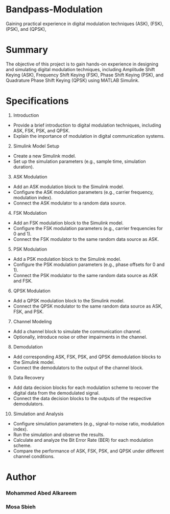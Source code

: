 # Bandpass-Modulation
Gaining practical experience in digital modulation techniques (ASK), (FSK),  (PSK), and (QPSK),



# Summary
The objective of this project is to gain hands-on experience in designing and simulating digital modulation techniques, including Amplitude Shift Keying (ASK), Frequency Shift Keying (FSK), Phase Shift Keying (PSK), and Quadrature Phase Shift Keying (QPSK) using MATLAB Simulink.

# Specifications

1. Introduction
- Provide a brief introduction to digital modulation techniques, including ASK, FSK, PSK, and QPSK.
- Explain the importance of modulation in digital communication systems.

2. Simulink Model Setup
- Create a new Simulink model.
- Set up the simulation parameters (e.g., sample time, simulation duration).

3. ASK Modulation
- Add an ASK modulation block to the Simulink model.
- Configure the ASK modulation parameters (e.g., carrier frequency, modulation index).
- Connect the ASK modulator to a random data source.

4. FSK Modulation
- Add an FSK modulation block to the Simulink model.
- Configure the FSK modulation parameters (e.g., carrier frequencies for 0 and 1).
- Connect the FSK modulator to the same random data source as ASK.

5. PSK Modulation
- Add a PSK modulation block to the Simulink model.
- Configure the PSK modulation parameters (e.g., phase offsets for 0 and 1).
- Connect the PSK modulator to the same random data source as ASK and FSK.


6. QPSK Modulation
- Add a QPSK modulation block to the Simulink model.
- Connect the QPSK modulator to the same random data source as ASK, FSK, and PSK.

7. Channel Modeling
- Add a channel block to simulate the communication channel.
- Optionally, introduce noise or other impairments in the channel.

8. Demodulation
- Add corresponding ASK, FSK, PSK, and QPSK demodulation blocks to the Simulink model.
- Connect the demodulators to the output of the channel block.

9. Data Recovery
- Add data decision blocks for each modulation scheme to recover the digital data from the demodulated signal.
- Connect the data decision blocks to the outputs of the respective demodulators.

10. Simulation and Analysis
- Configure simulation parameters (e.g., signal-to-noise ratio, modulation index).
- Run the simulation and observe the results.
- Calculate and analyze the Bit Error Rate (BER) for each modulation scheme.
- Compare the performance of ASK, FSK, PSK, and QPSK under different channel conditions.

# Author

### Mohammed Abed Alkareem
### Mosa Sbieh
